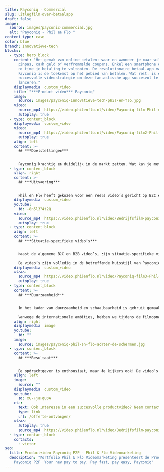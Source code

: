 ```yaml
---
title: Payconiq - Commercial
slug: uitlegfilm-over-betaalapp
draft: false
image:
  source: images/payconic-commercial.jpg
  alt: "Payconiq - Phil en Flo "
content_type: case
color: blue
branch: Innovatieve-tech
blocks:
  - type: hero_block
    content: "Het gemak van online betalen: waar en wanneer je maar wilt. Geen
      pinpas, cash geld of verfrommelde coupons. Enkel een smartphone om binnen
      no time je betaling te voltooien. De revolutionaire betaal-app van
      Payconiq is de toekomst op het gebied van betalen. Wat rest, is een
      succesvolle videostrategie om deze fantastische app succesvol te
      lanceren."
    displaymedia: custom_video
    title: "***Product video*** Payconiq"
    image:
      source: images/payconiq-innovatieve-tech-phil-en-flo.jpg
    video:
      source_mp4: https://video.philenflo.nl/video/Payconiq-film-Phil-en-Flo.mp4
      autoplay: true
  - type: content_block
    displaymedia: custom_video
    video:
      source_mp4: https://video.philenflo.nl/video/Payconiq-film2-Phil-en-Flo.mp4
      autoplay: true
    align: left
    content: >-
      ## ***Doelstellingen***


      Payconiq krachtig en duidelijk in de markt zetten. Wat kan je met de betaal-app, hoe compleet zijn de bijbehorende functies en wat maakt het betalen ermee zo ontzettend eenvoudig? Genoeg vragen om te beantwoorden. Het uiteindelijk doel? Dat iedereen gebruik gaat maken van deze app en zich nooit meer over betalingen hoeft te bekommeren.
  - type: content_block
    align: right
    content: >-
      ## ***Uitvoering***


      Phil en Flo heeft gekozen voor een reeks video’s gericht op B2C en B2B. Elke video heeft de maximale lengte van 1:29 minuut. De kracht van een korte [productvideo](https://www.philenflo.nl/3d-productvideo/) zit in de vergrote kans waarop de kijker de video tot het einde uit kijkt. Ontzettend belangrijk, want ‘vroege afhakers’ lopen de gewenste call to action mis aan het einde van de video.
    displaymedia: custom_video
    youtube:
      id: -8n5l374t2Q
    video:
      source_mp4: https://video.philenflo.nl/video/Bedrijfsfilm-payconiq1.mp4
      autoplay: true
  - type: content_block
    align: left
    content: >-
      ## ***Situatie-specifieke video’s***


      Naast de algemene B2C en B2B video’s, zijn situatie-specifieke video’s opgenomen. Hierin presenteren we het gemak van de betaal-app onder verschillende omstandigheden. Bijvoorbeeld vanuit je bed online het winkelmandje afrekenen, in een restaurant de rekening delen of gewoon op de bank je concerttickets aankoop bevestigen met één simpele vingerafdruk.

      De video’s zijn volledig in de betreffende huisstijl van Payconiq opgeleverd, zodat de videocontent naadloos aansluit bij alle andere huisstijldragers.
    displaymedia: custom_video
    video:
      source_mp4: https://video.philenflo.nl/video/Payconiq-film3-Phil-en-Flo.mp4
      autoplay: true
  - type: content_block
    content: >-
      ## ***Duurzaamheid***


      In het kader van duurzaamheid en schaalbaarheid is gebruik gemaakt van een voice-over. Dit zorgt ervoor dat de films van nieuwe voice-overs in andere talen kunnen worden voorzien, zonder dat er opnieuw gefilmd moet worden, omdat acteurs in beeld praten. Handig, want Payqonic heeft grote plannen. Ook buiten de Nederlandse grenzen!

      Vanwege de internationale ambities, hebben we tijdens de filmopnames niet de applicatie maar een groen scherm gefilmd. Onze [animatie](https://www.philenflo.nl/oplossingen/animatie-laten-maken/)-specialisten hebben hierdoor de mogelijkheid om de schermen naar wens in te vullen en op een later moment aan te passen. Bijvoorbeeld om de teksten in het scherm te vertalen van het Nederlands naar het Engels.
    align: right
    displaymedia: image
    youtube:
      id: ""
    image:
      source: images/payconiq-phil-en-flo-achter-de-schermen.jpg
  - type: content_block
    content: >-
      ## ***Resultaat***


      De opdrachtgever is enthousiast, maar de kijkers ook! De video’s vormen samen een uitstekende basis om in te zetten voor promotiedoeleinden via kanalen als de website, [YouTube](https://www.philenflo.nl/you-tube-marketing/) en andere social media. Inmiddels staat de teller op meer dan 500.000 app-downloads. Heb jij Payconiq al op je telefoon geïnstalleerd?
    align: left
    image:
      source: ""
    displaymedia: custom_video
    youtube:
      id: xG-FjaFq03A
    cta:
      text: Ook interesse in een succesvolle productvideo? Neem contact op.
      type: link
      url: /offerte-ontvangen/
    video:
      autoplay: true
      source_mp4: https://video.philenflo.nl/video/Bedrijfsfilm-payconiq3.mp4
  - type: contact_block
    contacts:
      - victor
seo:
  title: Productvideo Payconiq P2P - Phil & Flo Videomarketing
  description: "Portfolio Phil & Flo Videomarketing presenteert de Productvideo
    Payconiq P2P: Your new pay to pay. Pay fast, pay easy, Payconiq"
---
```

